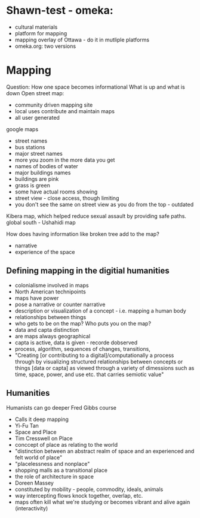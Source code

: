 # Shawn-test - omeka:
 * cultural materials
 * platform for mapping
 * mapping overlay of Ottawa - do it in mutliple platforms
 * omeka.org: two versions 
 
 # Mapping
 Question: How one space becomes informational 
 What is up and what is down
 Open street map:
  * community driven mapping site
  * local uses contribute and maintain maps
  * all user generated
  
  google maps
  * street names
  * bus stations
  * major street names
  * more you zoom in the more data you get
  * names of bodies of water
  * major buildings names
  * buildings are pink
  * grass is green
  * some have actual rooms showing
  * street view - close access, though limiting
  * you don't see the same on street view as you do from the top - outdated
  
  Kibera map, which helped reduce sexual assault by providing safe paths. 
  global south  - Ushahidi map 
  
  How does having information like broken tree add to the map?
  * narrative
  * experience of the space
  
 ## Defining mapping in the digitial humanities
  * colonialisme involved in maps 
  * North American technipoints
  * maps have power
  * pose a narrative or counter narrative
  * description or visualization of a concept - i.e. mapping a human body
  * relationships between things
  * who gets to be on the map? Who puts you on the map?
  * data and capta distinction
  * are maps always geographical
  * capta is active, data is given - recorde dobserved
  * process, algorithm, sequences of changes, transitions,
  * "Creating [or contributing to a digital]/computationally a process through by visualizing structured relationships between concepts or things [data or capta] as viewed through a variety of dimessions such as time, space, power, and use etc. that carries semiotic value"  

## Humanities
Humanists can go deeper
Fred Gibbs course
* Calls it deep mapping
* Yi-Fu Tan
 * Space and Place
* Tim Cresswell on Place
 * conccept of place as relating to the world
 * "distinction between an abstract realm of space and an experienced and felt world of place"
 * "placelessness and nonplace" 
 * shopping malls as a transitional place
 * the role of architecture in space
* Doreen Massey
 * constituted by mobility - people, commodity, ideals, animals
 * way intercepting flows knock together, overlap, etc. 
 * maps often kill what we're studying or becomes vibrant and alive again (interactivity)
